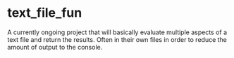 text_file_fun
=============
A currently ongoing project that  will basically  evaluate multiple aspects of a text file and  return the results.
Often in their own files in order to reduce the amount of output to  the console. 

